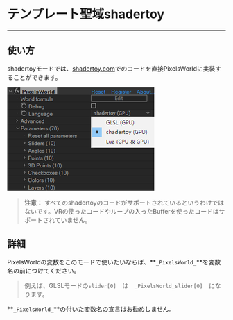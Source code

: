 # テンプレート聖域shadertoy
---
## 使い方

shadertoyモードでは、[shadertoy.com](https://shadertoy.com)でのコードを直接PixelsWorldに実装することができます。

![shadertoyMode](shadertoyMode.png)

> **注意：** すべてのshadertoyのコードがサポートされているというわけではないです。VRの使ったコードやループの入ったBufferを使ったコードはサポートされていません。

## 詳細

PixelsWorldの変数をこのモードで使いたいならば、**`_PixelsWorld_`**を変数名の前につけてください。


> 例えば、GLSLモードの`slider[0]`　は　`_PixelsWorld_slider[0]`　になります。


**`_PixelsWorld_`**の付いた変数名の宣言はお勧めしません。